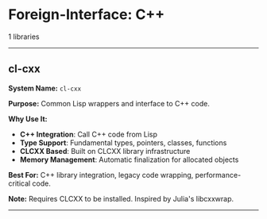 # Foreign-Interface: C++

1 libraries

---

## cl-cxx

**System Name:** `cl-cxx`

**Purpose:** Common Lisp wrappers and interface to C++ code.

**Why Use It:**
- **C++ Integration**: Call C++ code from Lisp
- **Type Support**: Fundamental types, pointers, classes, functions
- **CLCXX Based**: Built on CLCXX library infrastructure
- **Memory Management**: Automatic finalization for allocated objects

**Best For:** C++ library integration, legacy code wrapping, performance-critical code.

**Note:** Requires CLCXX to be installed. Inspired by Julia's libcxxwrap.

---


